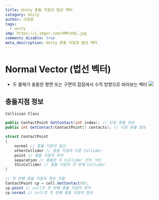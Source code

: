 ```yaml
---
title: Unity 충돌 지점과 법선 벡터
category: Unity
author: 이정훈
tags:
  - unity
img: https://i.imgur.com/hMPvXdL.jpg
comments_disable: true
meta_description: Unity 충돌 지점과 법선 벡터
---
```

# Normal Vector (법선 벡터)
- 두 물체가 충돌한 평면 또는 구면의 접점에서 수직 방향으로 바라보는 벡터
![](https://i.imgur.com/hMPvXdL.jpg)

## 충돌지점 정보 
```csharp
Collision Class

public ContactPoint GetContact(int index); // 단일 충돌 정보
public int GetContact(ContactPoint[] contacts); // 다중 충돌 정보

struct ContactPoint 
{
	normal // 충돌 지점의 법선
	otherCollider // 충돌 지점의 다른 Collider
	point // 충돌 지점의 위치
	separation // 충돌한 두 Collider 간의 거리
	thisCollider // 충돌 지점의 첫 번째 Collider
}

```

```csharp
// 첫 번째 충돌 지점의 정보 추출
ContactPoint cp = coll.GetContact(0);
cp.point // coll의 첫 번째 충돌 지점의 위치
cp.normal // coll의 첫 번째 충돌 지점의 법선
```